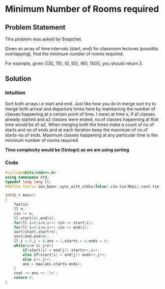# Minimum Number of Rooms required

## Problem Statement

This problem was asked by Snapchat.

Given an array of time intervals (start, end) for classroom lectures (possibly overlapping), find the minimum number of rooms required.

For example, given [(30, 75), (0, 50), (60, 150)], you should return 2.

## Solution

### Intuition

Sort both arrays i.e start and end. Just like how you do in merge sort try to merge both arrival and departure times here by maintaining the number of classes happening at 
a certain point of time. I mean at time x, if a1 classes already started and a2 classes were ended, no.of classes happening at that time would be a1-a2. When merging both the times
make a count of no.of starts and no.of ends and at each iteration keep the maximum of no.of starts-no.of ends. 
Maximum classes happening at any particular time is the minimum number of rooms required

**Time complexity would be O(nlogn) as we are using sorting**

### Code

```cpp
#include<bits/stdc++.h>
using namespace std;
typedef long long ll;
#define fastio ios_base::sync_with_stdio(false),cin.tie(NULL),cout.tie(NULL)

int32_t main()
{
    fastio;
    ll n;
    cin >> n;
    ll start[n],end[n];
    for(ll i=0;i<n;i++) cin >> start[i];
    for(ll i=0;i<n;i++) cin >> end[i];
    sort(start,start+n);
    sort(end,end+n);
    ll i = 0,j = 0,ans = 1,starts = 0,ends = 0;
    while(i<n && j<n){
        if(start[i] < end[j]) starts++,i++;
        else if(start[i] > end[j]) ends++,j++;
        else i++,j++;
        ans = max(ans,starts-ends);
    }
    cout << ans << '\n';
    return 0;
}    
```
